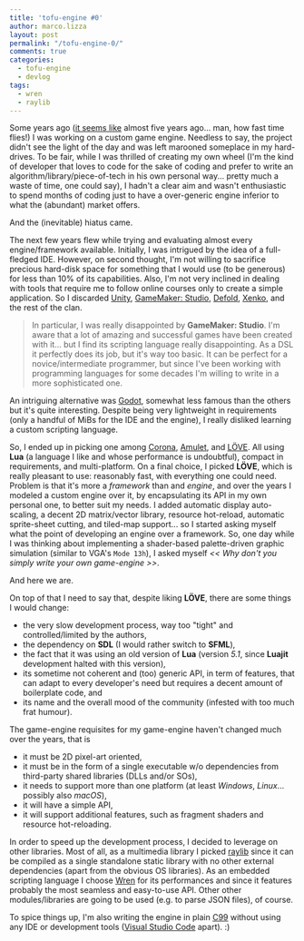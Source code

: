 ```yaml
---
title: 'tofu-engine #0'
author: marco.lizza
layout: post
permalink: "/tofu-engine-0/"
comments: true
categories: 
  - tofu-engine
  - devlog
tags: 
  - wren
  - raylib
---
```

Some years ago ([it seems like](/happiness-is/) almost five years ago... man, how fast time flies!) I was working on a custom game engine. Needless to say, the project didn't see the light of the day and was left marooned someplace in my hard-drives. To be fair, while I was thrilled of creating my own wheel (I'm the kind of developer that loves to code for the sake of coding and prefer to write an algorithm/library/piece-of-tech in his own personal way... pretty much a waste of time, one could say), I hadn't a clear aim and wasn't enthusiastic to spend months of coding just to have a over-generic engine inferior to what the (abundant) market offers.

And the (inevitable) hiatus came.

The next few years flew while trying and evaluating almost every engine/framework available. Initially, I was intrigued by the idea of a full-fledged IDE. However, on second thought, I'm not willing to sacrifice precious hard-disk space for something that I would use (to be generous) for less than 10% of its capabilities. Also, I'm not very inclined in dealing with tools that require me to follow online courses only to create a simple application. So I discarded [Unity](https://unity3d.com/), [GameMaker: Studio](https://www.yoyogames.com/gamemaker), [Defold](https://www.defold.com/), [Xenko](https://xenko.com/), and the rest of the clan.

> In particular, I was really disappointed by **GameMaker: Studio**. I'm aware that a lot of amazing and successful games have been created with it... but I find its scripting language really disappointing. As a DSL it perfectly does its job, but it's way too basic. It can be perfect for a novice/intermediate programmer, but since I've been working with programming languages for some decades I'm willing to write in a more sophisticated one.

An intriguing alternative was [Godot](https://godotengine.org/), somewhat less famous than the others but it's quite interesting. Despite being very lightweight in requirements (only a handful of MiBs for the IDE and the engine), I really disliked learning a custom scripting language.

So, I ended up in picking one among [Corona](https://coronalabs.com/), [Amulet](https://www.amulet.xyz/), and [LÖVE](https://love2d.org). All using **Lua** (a language I like and whose performance is undoubtful), compact in requirements, and multi-platform. On a final choice, I picked **LÖVE**, which is really pleasant to use: reasonably fast, with everything one could need. Problem is that it's more a *framework* than and *engine*, and over the years I modeled a custom engine over it, by encapsulating its API in my own personal one, to better suit my needs. I added automatic display auto-scaling, a decent 2D matrix/vector library, resource hot-reload, automatic sprite-sheet cutting, and tiled-map support... so I started asking myself what the point of developing an engine over a framework. So, one day while I was thinking about implementing a shader-based palette-driven graphic simulation (similar to VGA's `Mode 13h`), I asked myself *<< Why don't you simply write your own game-engine >>*.

And here we are.

On top of that I need to say that, despite liking **LÖVE**, there are some things I would change:

* the very slow development process, way too "tight" and controlled/limited by the authors,
* the dependency on **SDL** (I would rather switch to **SFML**),
* the fact that it was using an old version of **Lua** (version *5.1*, since **Luajit** development halted with this version),
* its sometime not coherent and (too) generic API, in term of features, that can adapt to every developer's need but requires a decent amount of boilerplate code, and
* its name and the overall mood of the community (infested with too much frat humour).

The game-engine requisites for my game-engine haven't changed much over the years, that is

* it must be 2D pixel-art oriented,
* it must be in the form of a single executable w/o dependencies from third-party shared libraries (DLLs and/or SOs),
* it needs to support more than one platform (at least *Windows*, *Linux*... possibly also *macOS*),
* it will have a simple API,
* it will support additional features, such as fragment shaders and resource hot-reloading.

In order to speed up the development process, I decided to leverage on other libraries. Most of all, as a multimedia library I picked [raylib](https://www.raylib.com/) since it can be compiled as a single standalone static library with no other external dependencies (apart from the obvious OS libraries). As an embedded scripting language I choose [Wren](https://wren.io/) for its performances and since it features probably the most seamless and easy-to-use API. Other other modules/libraries are going to be used (e.g. to parse JSON files), of course.

To spice things up, I'm also writing the engine in plain [C99](https://en.wikipedia.org/wiki/C99) without using any IDE or development tools ([Visual Studio Code](https://code.visualstudio.com/) apart). :)